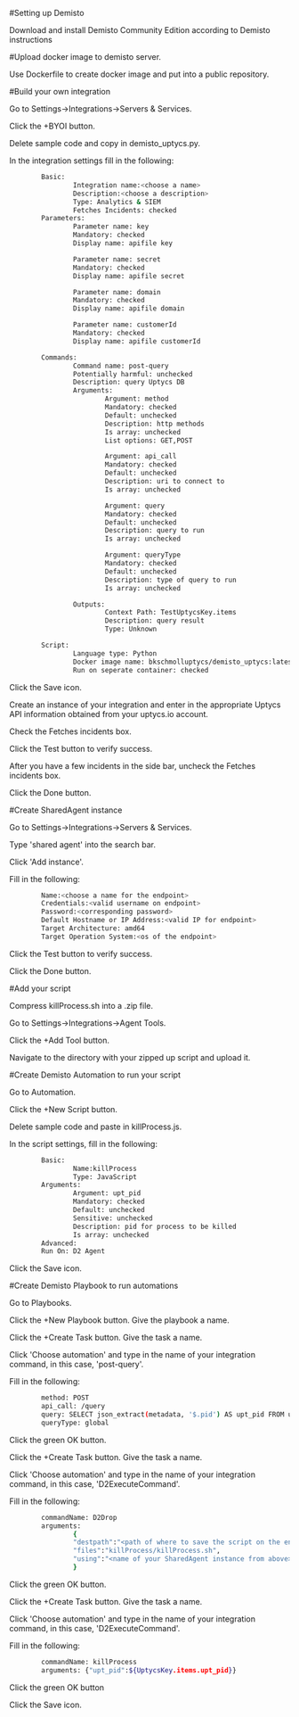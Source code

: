 #Setting up Demisto

Download and install Demisto Community Edition according to Demisto instructions

#Upload docker image to demisto server.

Use Dockerfile to create docker image and put into a public repository.

#Build your own integration

Go to Settings->Integrations->Servers & Services.

Click the +BYOI button.

Delete sample code and copy in demisto_uptycs.py.

In the integration settings fill in the following:

```sh
        Basic:
                Integration name:<choose a name>
                Description:<choose a description>
                Type: Analytics & SIEM
                Fetches Incidents: checked
        Parameters:
                Parameter name: key
                Mandatory: checked
                Display name: apifile key

                Parameter name: secret
                Mandatory: checked
                Display name: apifile secret

                Parameter name: domain
                Mandatory: checked
                Display name: apifile domain

                Parameter name: customerId
                Mandatory: checked
                Display name: apifile customerId

        Commands:
                Command name: post-query
                Potentially harmful: unchecked
                Description: query Uptycs DB
                Arguments:
                        Argument: method
                        Mandatory: checked
                        Default: unchecked
                        Description: http methods
                        Is array: unchecked
                        List options: GET,POST

                        Argument: api_call
                        Mandatory: checked
                        Default: unchecked
                        Description: uri to connect to
                        Is array: unchecked

                        Argument: query
                        Mandatory: checked
                        Default: unchecked
                        Description: query to run
                        Is array: unchecked

                        Argument: queryType
                        Mandatory: checked
                        Default: unchecked
                        Description: type of query to run
                        Is array: unchecked

                Outputs:
                        Context Path: TestUptycsKey.items
                        Description: query result
                        Type: Unknown

        Script:
                Language type: Python
                Docker image name: bkschmolluptycs/demisto_uptycs:latest or use the repository you uploaded the image to above.
                Run on seperate container: checked
```
Click the Save icon.

Create an instance of your integration and enter in the appropriate Uptycs API information obtained from your uptycs.io account.

Check the Fetches incidents box.

Click the Test button to verify success.

After you have a few incidents in the side bar, uncheck the Fetches incidents box.

Click the Done button.

#Create SharedAgent instance

Go to Settings->Integrations->Servers & Services.

Type 'shared agent' into the search bar.

Click 'Add instance'.

Fill in the following:
```sh
        Name:<choose a name for the endpoint>
        Credentials:<valid username on endpoint>
        Password:<corresponding password>
        Default Hostname or IP Address:<valid IP for endpoint>
        Target Architecture: amd64
        Target Operation System:<os of the endpoint>
```

Click the Test button to verify success.

Click the Done button.

#Add your script

Compress killProcess.sh into a .zip file.

Go to Settings->Integrations->Agent Tools.

Click the +Add Tool button.

Navigate to the directory with your zipped up script and upload it.

#Create Demisto Automation to run your script

Go to Automation.

Click the +New Script button.

Delete sample code and paste in killProcess.js.

In the script settings, fill in the following:
```sh
        Basic:
                Name:killProcess
                Type: JavaScript
        Arguments:
                Argument: upt_pid
                Mandatory: checked
                Default: unchecked
                Sensitive: unchecked
                Description: pid for process to be killed
                Is array: unchecked
        Advanced:
        Run On: D2 Agent
```

Click the Save icon.

#Create Demisto Playbook to run automations

Go to Playbooks.

Click the +New Playbook button. Give the playbook a name.

Click the +Create Task button. Give the task a name.

Click 'Choose automation' and type in the name of your integration command, in this case, 'post-query'.

Fill in the following:
```sh
        method: POST
        api_call: /query
        query: SELECT json_extract(metadata, '$.pid') AS upt_pid FROM upt_alerts WHERE description = 'Bad IP address' ORDER BY alert_time DESC LIMIT 1
        queryType: global
```

Click the green OK button.

Click the +Create Task button. Give the task a name.

Click 'Choose automation' and type in the name of your integration command, in this case, 'D2ExecuteCommand'.

Fill in the following:
```sh
        commandName: D2Drop
        arguments:
                {
                "destpath":"<path of where to save the script on the endpoint>",
                "files":"killProcess/killProcess.sh",
                "using":"<name of your SharedAgent instance from above>"
                }
```

Click the green OK button.

Click the +Create Task button. Give the task a name.

Click 'Choose automation' and type in the name of your integration command, in this case, 'D2ExecuteCommand'.

Fill in the following:
```sh
        commandName: killProcess
        arguments: {"upt_pid":${UptycsKey.items.upt_pid}}
```

Click the green OK button

Click the Save icon.

